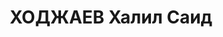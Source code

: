---
title: ХОДЖАЕВ Халил Саид
description: "Род. в 1888 г. в селе Кашкорган Ташкентского округа. Закончив медресе,\
  \ он в 1914 г. отправился в Стамбул, поступил по конкурсу в Университет и в 1918\
  \ г. окончил его историко-филологический факультет. В 1918-1920 гг. был преподавателем\
  \ гимназии в Гяндже. В 1920-1921 гг. находился в Ташкенте, где преподавал, но вскоре\
  \ вернулся в Баку, с 1922 по 1926 гг. работал зав. общежитием Узбекского постпредства,\
  \ педагогом в средних и высших учебных заведениях, а затем до ареста работал в Аз.\
  \ ФАН. Халид Ходжаев опубликовал несколько книг по стилистике, синтаксису и грамматике\
  \ тюркского языка, грамматике персидского языка, переводил Орхонские надписи. Но\
  \ самым главным его трудом был перевод знаменитого Словаря Махмуда Кашгарского,\
  \ над которым ученый работал интенсивно три года. К сожалению, благодарные ученики\
  \ Ходжаева сейчас приписывают его труд тем, кто в 30-е годы вовсе не знал о существовании\
  \ Махмуда Кашгарского и при этом даже не желают хотя бы помянуть добрым словом Халида\
  \ Сеида. \n  Ходжаев Халид Сеид был арестован 3 июня 1937 г. 12 октября 1937 г.\
  \ составлен протокол судебного- заседания Выездной Сессии Военной Коллегии Верховного\
  \ Суда СССР. \n  Подсудимый Ходжаев виновным себя призвал полностью. Свои показания\
  \ на предварительной следствии подтвердил и заявил, что больше дополнить судебное\
  \ следствие ничем не имеет. \n  В последнем слове подсудимый просил облегчить ему\
  \ наказание.Заседание открыто в 15 часов 10 мин., закрыто - в 15 часов 25 минут.\
  \ \n  Приговор: подсудимый Ходжаев с 1925 г. является участником всесоюзной антисоветской\
  \ паатюркистской диверснонно-террористической и шпионской организации, ставившей\
  \ своей целью свержение Советской власти, отторжение национальных республик от СССР\
  \ и создание единого тюркско-татарского буржуазного государства. Ходжаев систематически\
  \ вел к/р националистическую агитацию, вербовал новых членов в к/р пантюркистскую\
  \ организацию и с 1924 по 1937 гг. вел шпионскую работу в пользу одного иностранного\
  \ государства. \n  На основании изложенного и руководствуясь ст. ст. 316 и 317 УПК\
  \ Азерб. ССР, Военная Коллегия Верховного Суда СССР приговорила: Ходжаева Халида\
  \ Сеида - к расстрелу. Приговор окончательный, обжалованию не подлежит и в силу\
  \ постановления УПК ССС? от 1 декабря 1934 г. подлежит немедленному исполнению\"\
  . \n  К делу подшита справка от 13 октября 1937 г. о том. что приговор о расстреле\
  \ Ходжаева Халила (так!) Сеида приведен в исполнение в Баку. \n  16 мая 1957 г.\
  \ определением Военной Коллегии Верховного Суда СССР приговор ВК Верховного Суда\
  \ СССР от 12 октября 1937 г. был отменен и дело производством прекращено за отсутствием\
  \ состава преступления."
---